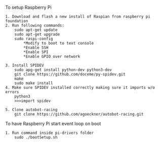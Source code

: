 To setup Raspberry Pi

	1. Download and flash a new install of Raspian from raspberry pi foundation
	2. Run following commands:
		sudo apt-get update
		sudo apt-get upgrade
		sudo raspi-config
			*Modify to boot to text console
			*Enable SSH
			*Enable SPI
			*Enable GPIO over network

	3. Install SPIDEV
		sudo apg-get install python-dev python3-dev
		git clone https://github.com/doceme/py-spidev.git
		make
		sudo make install
	4. Make sure SPIDEV installed correctly making sure it imports w/o errors
		python3
		>>>import spidev

	5. Clone autobot-racing
		git clone https://github.com/agoeckner/autobot-racing.git


To have Raspberry Pi start event loop on boot

	1. Run command inside pi-drivers folder
		sudo ./bootSetup.sh
